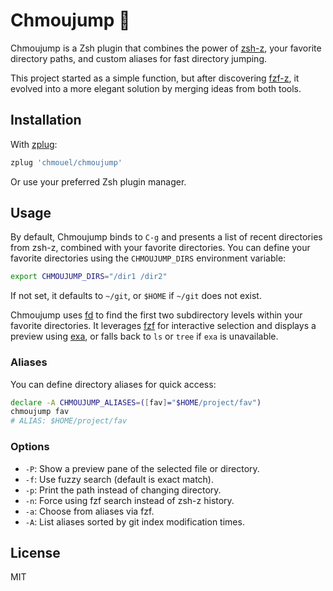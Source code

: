 # Chmoujump 🚀

Chmoujump is a Zsh plugin that combines the power of [zsh-z](https://github.com/agkozak/zsh-z), your favorite directory paths, and custom aliases for fast directory jumping.

This project started as a simple function, but after discovering
[fzf-z](https://github.com/andrewferrier/fzf-z), it evolved into a more elegant
solution by merging ideas from both tools.

## Installation

With [zplug](https://github.com/zplug/zplug):

```sh
zplug 'chmouel/chmoujump'
```

Or use your preferred Zsh plugin manager.

## Usage

By default, Chmoujump binds to `C-g` and presents a list of recent directories
from zsh-z, combined with your favorite directories. You can define your
favorite directories using the `CHMOUJUMP_DIRS` environment variable:

```sh
export CHMOUJUMP_DIRS="/dir1 /dir2"
```

If not set, it defaults to `~/git`, or `$HOME` if `~/git` does not exist.

Chmoujump uses [fd](https://github.com/sharkdp/fd) to find the first two
subdirectory levels within your favorite directories. It leverages
[fzf](https://github.com/junegunn/fzf) for interactive selection and displays a
preview using [exa](https://the.exa.website/), or falls back to `ls` or `tree`
if `exa` is unavailable.

### Aliases

You can define directory aliases for quick access:

```sh
declare -A CHMOUJUMP_ALIASES=([fav]="$HOME/project/fav")
chmoujump fav
# ALIAS: $HOME/project/fav
```

### Options

- `-P`: Show a preview pane of the selected file or directory.
- `-f`: Use fuzzy search (default is exact match).
- `-p`: Print the path instead of changing directory.
- `-n`: Force using fzf search instead of zsh-z history.
- `-a`: Choose from aliases via fzf.
- `-A`: List aliases sorted by git index modification times.

## License

MIT
